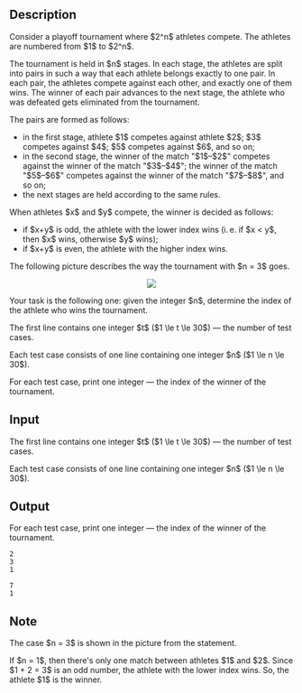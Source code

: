 ## Description

<div><p>Consider a playoff tournament where $2^n$ athletes compete. The athletes are numbered from $1$ to $2^n$.</p><p>The tournament is held in $n$ stages. In each stage, the athletes are split into pairs in such a way that each athlete belongs exactly to one pair. In each pair, the athletes compete against each other, and exactly one of them wins. The winner of each pair advances to the next stage, the athlete who was defeated gets eliminated from the tournament.</p><p>The pairs are formed as follows:</p><ul> <li> in the first stage, athlete $1$ competes against athlete $2$; $3$ competes against $4$; $5$ competes against $6$, and so on; </li><li> in the second stage, the winner of the match "$1$–$2$" competes against the winner of the match "$3$–$4$"; the winner of the match "$5$–$6$" competes against the winner of the match "$7$–$8$", and so on; </li><li> the next stages are held according to the same rules. </li></ul><p>When athletes $x$ and $y$ compete, the winner is decided as follows:</p><ul> <li> if $x+y$ is odd, the athlete with the lower index wins (i. e. if $x &lt; y$, then $x$ wins, otherwise $y$ wins); </li><li> if $x+y$ is even, the athlete with the higher index wins. </li></ul><p>The following picture describes the way the tournament with $n = 3$ goes.</p><center> <img class="tex-graphics" src="file://sbeEAtaT.png" style="max-width: 100.0%;max-height: 100.0%;"> </center><p>Your task is the following one: given the integer $n$, determine the index of the athlete who wins the tournament.</p></div><div class="input-specification"><p>The first line contains one integer $t$ ($1 \le t \le 30$) — the number of test cases.</p><p>Each test case consists of one line containing one integer $n$ ($1 \le n \le 30$).</p></div><div class="output-specification"><p>For each test case, print one integer — the index of the winner of the tournament.</p></div>

## Input

<p>The first line contains one integer $t$ ($1 \le t \le 30$) — the number of test cases.</p><p>Each test case consists of one line containing one integer $n$ ($1 \le n \le 30$).</p>

## Output

<p>For each test case, print one integer — the index of the winner of the tournament.</p>





```input1
2
3
1
```




```output1
7
1
```



## Note

<p>The case $n = 3$ is shown in the picture from the statement.</p><p>If $n = 1$, then there's only one match between athletes $1$ and $2$. Since $1 + 2 = 3$ is an odd number, the athlete with the lower index wins. So, the athlete $1$ is the winner.</p>
